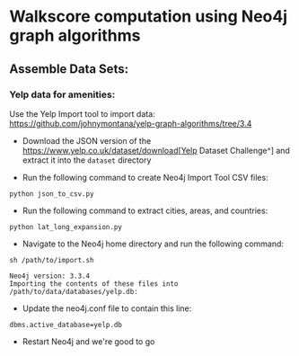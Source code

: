 # Walkscore computation using Neo4j graph algorithms

## Assemble Data Sets:

### Yelp data for amenities:

Use the Yelp Import tool to import data: https://github.com/johnymontana/yelp-graph-algorithms/tree/3.4 

* Download the JSON version of the https://www.yelp.co.uk/dataset/download[Yelp Dataset Challenge^] and extract it into the `dataset` directory

* Run the following command to create Neo4j Import Tool CSV files:

```
python json_to_csv.py
```

* Run the following command to extract cities, areas, and countries:

```
python lat_long_expansion.py
```

* Navigate to the Neo4j home directory and run the following command:

```
sh /path/to/import.sh

Neo4j version: 3.3.4
Importing the contents of these files into /path/to/data/databases/yelp.db:
```

* Update the neo4j.conf file to contain this line:

```
dbms.active_database=yelp.db
```

* Restart Neo4j and we're good to go